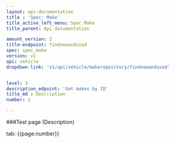 ```yaml
---
layout: api-documentation
title : 'Spec: Make'
title_active_left_menu: Spec Make
title_parent: Api documentation

amount_version: 2
title-endpoint: findnewandused
spec: spec_make
version: v1
api: vehicle
dropdown-link: 'v1/api/vehicle/makerepository/findnewandused'


level: 3
description_edpoint: 'Get makes by ID'
title_md : Description
number: 1

---
```



###Test page (Description)

tab: {{page.number}}

